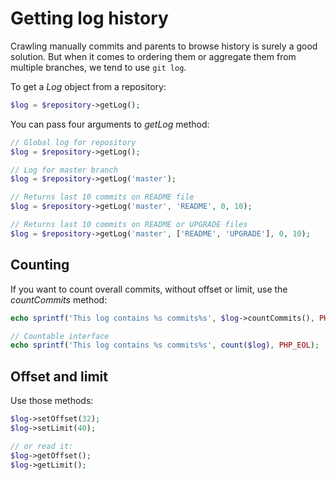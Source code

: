 Getting log history
===================

Crawling manually commits and parents to browse history is surely a good
solution. But when it comes to ordering them or aggregate them from
multiple branches, we tend to use `git log`.

To get a *Log* object from a repository:

```php
$log = $repository->getLog();
```

You can pass four arguments to *getLog* method:

```php
// Global log for repository
$log = $repository->getLog();

// Log for master branch
$log = $repository->getLog('master');

// Returns last 10 commits on README file
$log = $repository->getLog('master', 'README', 0, 10);

// Returns last 10 commits on README or UPGRADE files
$log = $repository->getLog('master', ['README', 'UPGRADE'], 0, 10);
```

Counting
--------

If you want to count overall commits, without offset or limit, use the
*countCommits* method:

```php
echo sprintf('This log contains %s commits%s', $log->countCommits(), PHP_EOL);

// Countable interface
echo sprintf('This log contains %s commits%s', count($log), PHP_EOL);
```

Offset and limit
----------------

Use those methods:

```php
$log->setOffset(32);
$log->setLimit(40);

// or read it:
$log->getOffset();
$log->getLimit();
```
